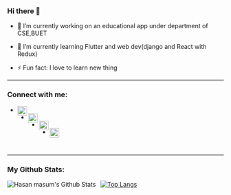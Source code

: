 ### Hi there 👋

- 🔭 I’m currently working on an educational app under department of CSE,BUET

- 🌱 I’m currently learning Flutter and web dev(django and React with Redux)

- ⚡ Fun fact: I love to learn new thing

  

---

### Connect with me:

* [<img align="left" alt="codeSTACKr | LinkedIn" width="22px"   src="https://cdn.jsdelivr.net/npm/simple-icons@v3/icons/linkedin.svg" />][linkedin]
* [<img align="left" alt="masum" width="22px" src="https://cdn.jsdelivr.net/npm/simple-icons@v3/icons/facebook.svg" />][facebook]
* [<img align="left" alt="masum" width="22px" src="https://cdn.jsdelivr.net/npm/simple-icons@v3/icons/instagram.svg" />][instagram]
* [<img align="left" alt="masum" width="22px" src="https://cdn.jsdelivr.net/npm/simple-icons@v3/icons/codeforces.svg" />][codeforces]

<br />

___



### My Github Stats:

<img align="left" alt="Hasan masum's Github Stats" src="https://github-readme-stats.vercel.app/api?username=Hmasum18&show_icons=true" />    &nbsp;
[![Top Langs](https://github-readme-stats.vercel.app/api/top-langs/?username=mehrab-haque)](https://github.com/anuraghazra/github-readme-stats)

[linkedin]:https://www.linkedin.com/in/hasan-masum-281157186/
[instagram]: https://www.instagram.com/hnmasum/
[facebook]: https://www.facebook.com/h.masum.52
[codeforces]:https://codeforces.com/profile/masum1805